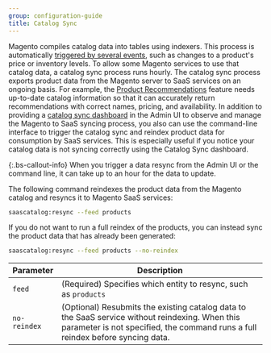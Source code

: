 ```yaml
---
group: configuration-guide
title: Catalog Sync
---
```


Magento compiles catalog data into tables using indexers. This process is automatically [triggered by several events](https://docs.magento.com/user-guide/system/index-management-events.html), such as changes to a product's price or inventory levels. To allow some Magento services to use that catalog data, a catalog sync process runs hourly. The catalog sync process exports product data from the Magento server to SaaS services on an ongoing basis. For example, the [Product Recommendations](https://docs.magento.com/user-guide/marketing/product-recommendations.html) feature needs up-to-date catalog information so that it can accurately return recommendations with correct names, pricing, and availability. In addition to providing a [catalog sync dashboard](https://docs.magento.com/user-guide/system/catalog-sync.html) in the Admin UI to observe and manage the Magento to SaaS syncing process, you also can use the command-line interface to trigger the catalog sync and reindex product data for consumption by SaaS services. This is especially useful if you notice your catalog data is not syncing correctly using the Catalog Sync dashboard.

{:.bs-callout-info}
When you trigger a data resync from the Admin UI or the command line, it can take up to an hour for the data to update. 

The following command reindexes the product data from the Magento catalog and resyncs it to Magento SaaS services:

```bash
saascatalog:resync --feed products
```

If you do not want to run a full reindex of the products, you can instead sync the product data that has already been generated:

```bash
saascatalog:resync --feed products --no-reindex
```

|Parameter|Description|
|---|---|
|`feed`|(Required) Specifies which entity to resync, such as `products`|
|`no-reindex`|(Optional) Resubmits the existing catalog data to the SaaS service without reindexing. When this parameter is not specified, the command runs a full reindex before syncing data.|
